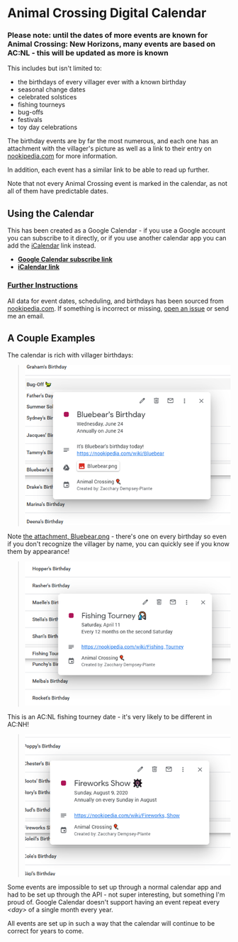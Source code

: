 # Animal Crossing Digital Calendar

### Please note: until the dates of more events are known for Animal Crossing: New Horizons, many events are based on AC:NL - this will be updated as more is known

This includes but isn't limited to:
* the birthdays of every villager ever with a known birthday
* seasonal change dates
* celebrated solstices
* fishing tourneys
* bug-offs
* festivals
* toy day celebrations

The birthday events are by far the most numerous, and each one has an attachment with the villager's picture as well as a link to their entry on [nookipedia.com](https://nookipedia.com/) for more information.

In addition, each event has a similar link to be able to read up further.

Note that not every Animal Crossing event is marked in the calendar, as not all of them have predictable dates.

## Using the Calendar
This has been created as a Google Calendar - if you use a Google account you can subscribe to it directly, or if you use another calendar app you can add the [iCalendar](https://en.wikipedia.org/wiki/ICalendar) link instead.

* **[Google Calendar subscribe link](https://calendar.google.com/calendar?cid=MzNwcjRmOGVwZmJsN3RkZjVycXY1MzlrbzBAZ3JvdXAuY2FsZW5kYXIuZ29vZ2xlLmNvbQ)**
* **[iCalendar link](https://calendar.google.com/calendar/ical/33pr4f8epfbl7tdf5rqv539ko0%40group.calendar.google.com/private-f4ce1a0d4eb3299a7f82e5f9bb2a0881/basic.ics)**

### [Further Instructions](/instructions)

All data for event dates, scheduling, and birthdays has been sourced from [nookipedia.com](https://nookipedia.com/). If something is incorrect or missing, [open an issue](https://github.com/zedseven/ac-calendar/issues/new) or send me an email.

## A Couple Examples
The calendar is rich with villager birthdays:

> ![A screenshot of Bluebear's birthday on June 24th](/media/birthdayExample.png "Bluebear is one of my favourite villagers, and one of the originals from my first Gamecube town. :)")

Note [the attachment, Bluebear.png](https://drive.google.com/file/d/15-HFk3OMNb_xrXo8mVoauhou8-ctd1hk/view) - there's one on every birthday so even if you don't recognize the villager by name, you can quickly see if you know them by appearance!


> ![A screenshot of a Fishing Tourney event](/media/fishingTourney.png "Once more is known about AC:NH, fishing tourney events will also have information about whether they're single or multiple-fish ones.")

This is an AC:NL fishing tourney date - it's very likely to be different in AC:NH!


> ![A screenshot of a Fireworks Show, which in AC:NL occurred every sunday in August](/media/fireworksShowExample.png "Setting this up involves modifying the RRULE entries of the calendar through the API or iCal import!")

Some events are impossible to set up through a normal calendar app and had to be set up through the API - not super interesting, but something I'm proud of. Google Calendar doesn't support having an event repeat every *\<day\>* of a single month every year.


All events are set up in such a way that the calendar will continue to be correct for years to come.
